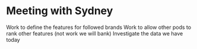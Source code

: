 # Meeting with Sydney

Work to define the features for followed brands
Work to allow other pods to rank other features (not work we will bank)
Investigate the data we have today



